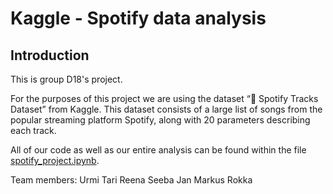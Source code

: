 # Kaggle - Spotify data analysis

## Introduction

This is group D18's project.

For the purposes of this project we are using the dataset “🎹 Spotify Tracks Dataset” from Kaggle. This dataset consists of a large list of songs from the popular streaming platform Spotify, along with 20 parameters describing each track.

All of our code as well as our entire analysis can be found within the file [spotify_project.ipynb](/spotify_project.ipynb).

Team members:
Urmi Tari
Reena Seeba
Jan Markus Rokka
